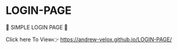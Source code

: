 # LOGIN-PAGE

🍁 SIMPLE LOGIN PAGE 🍁


Click here To View👉 https://andrew-velox.github.io/LOGIN-PAGE/
